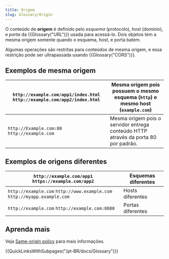```yaml
---
title: Origem
slug: Glossary/Origin
---
```


O conteúdo de **origem** é definido pelo _esquema_ (protocolo), _host_ (domínio), e _porta_ da {{Glossary("URL")}} usada para acessá-lo. Dois objetos tem a mesma origem somente quando o esquema, host, e porta batem.

Algumas operações são restritas para conteúdos de mesma origem, e essa restrição pode ser ultrapassada usando {{Glossary("CORS")}}.

## Exemplos de mesma origem

| `http://example.com/app1/index.html` `http://example.com/app2/index.html` | Mesma origem pois possuem o mesmo esquema (`http`) e mesmo host (`example.com`)    |
| ------------------------------------------------------------------------- | ---------------------------------------------------------------------------------- |
| `http://Example.com:80` `http://example.com`                              | Mesma origem pois o servidor entrega conteúdo HTTP através da porta 80 por padrão. |

## Exemplos de origens diferentes

| `http://example.com/app1` `https://example.com/app2`                     | Esquemas diferentes |
| ------------------------------------------------------------------------ | ------------------- |
| `http://example.com` `http://www.example.com` `http://myapp.example.com` | Hosts diferentes    |
| `http://example.com` `http://example.com:8080`                           | Portas diferentes   |

## Aprenda mais

Veja [Same-origin policy](/pt-BR/docs/Web/Security/Same-origin_policy) para mais informações.

{{QuickLinksWithSubpages("/pt-BR/docs/Glossary")}}
